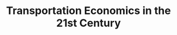 ---
layout: default
contributors: This project is supported by the U.S. Department of Transportation through
  an inter-agency agreement with the National Science Foundation, which has extended
  a grant to the NBER.
cost: None
description: 'Improving access to data sets related to transportation economics and
  facilitating research with these datasets are cental objectives of this project.
  Post-doctoral researcher Caitlin Gorback, with advice from from a steering committee
  including Nathaniel Baum-Snow of the University of Toronto, Leah Brooks of George
  Washington University, Edward Glaeser, Harvard University and NBER, Stephen Redding,
  Princeton University and NBER, and Matthew Turner of Brown University and NBER,
  has collected information on a number of data sets that are available from the Department
  of Transportation (DOT) or that have been created by researchers who have made them
  available for folllow-on study. These data have been organized into several major
  categories below. The DOT data span a wide range of transportation modes and include
  information about the transportation infrastructure, the delivery of transportation
  services, and the demand for these services. '
last_edit: Mon, 19 Jun 2023 16:46:15 GMT
location: https://www.nber.org/research/data/transportation-economics-21st-century-data-resources
maintained_by: Caitlin Gorback, gorback@nber.org
open_access: 'TRUE'
shortname: transportation_economics
tags:
- geography
- transportation
- trade
- logistics
- infrastructure
title: Transportation Economics in the 21st Century
uuid: 95ed0b8b-1d47-4386-9ff1-6b09028323ef
versioning: 'FALSE'
---